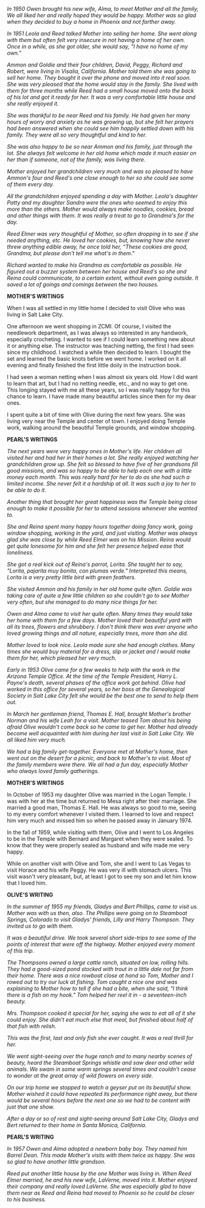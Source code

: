 _In 1950 Owen brought his new wife, Alma, to meet Mother and all the
family, We all liked her and really hoped they would be happy. Mother
was so glad when they decided to buy a home in Phoenix and not
farther away._

_In 1951 Leola and Reed talked Mother into selling her home. She went
along with them but often felt very insecure in not having a home
of her own. Once in a while, as she got older, she would say, "I have
no home of my own."_

_Ammon and Goldie and their four children, David, Peggy, Richard and
Robert, were living in Visalia, California. Mother told them she was
going to sell her home. They bought it over the phone and moved into
it real soon. She was very pleased that the home would stay in the
family. She lived with them for three months while Reed had a small
house moved onto the back of his lot and got it ready for her. It was
a very comfortable little house and she really enjoyed it._

_She was thankful to be near Reed and his family. He had given her many
hours of worry and anxiety as he was growing up, but she felt her
prayers had been answered when she could see him happily settled down
with his family. They were all so very thoughtful and kind to her._

_She was also happy to be so near Ammon and his family, just through the
lot. She always felt welcome in her old home which made it much easier
on her than if someone, not of the family, was living there._

_Mother enjoyed her grandchildren very much and was so pleased to have
Ammon's four and Reed's one close enough to her so she could see some
of them every day._

_All the grandchildren enjoyed spending a day with Mother. Leola's
daughter Patty and my daughter Sandra were the ones who seemed to
enjoy this more than the others. Mother would always make noodles,
cookies, bread and other things with them. It was really a treat to
go to Grandma's for the day._

_Reed Elmer was very thoughtful of Mother, so often dropping in to see
if she needed anything, etc. He loved her cookies, but, knowing how she
never threw anything edible away, he once told her, “These cookies are
good, Grandma, but please don't tell me what's in them."_

_Richard wanted to make his Grandma as comfortable as possible. He figured
out a buzzer system between her house and Reed's so she and Reina could
communicate, to a certain extent, without even going outside. It saved a
lot of goings and comings between the two houses._

**MOTHER'S WRITINGS**

When I was all settled in my little home I decided to visit Olive who
was living in Salt Lake City.

One afternoon we went shopping in ZCMI. Of course, I visited the
needlework department, as I was always so interested in any handwork,
especially crocheting. I wanted to see if I could learn something new
about it or anything else. The instructor was teaching netting, the
first I had seen since my childhood. I watched a while then decided to
learn. I bought the set and learned the basic knots before we went home.
I worked on it all evening and finally finished the first little doily
in the instruction book.

I had seen a woman netting when I was almost six years old. How I did
want to learn that art, but I had no netting needle, etc., and no way
to get one. This longing stayed with me all these years, so I was really
happy for this chance to learn. I have made many beautiful articles
since then for my dear ones.

I spent quite a bit of time with Olive during the next few years. She was
living very near the Temple and center of town. I enjoyed doing Temple
work, walking around the beautiful Temple grounds, and window shopping.

**PEARL'S WRITINGS**

_The next years were very happy ones in Mother's life. Her children all
visited her and had her in their homes a lot. She really enjoyed watching
her grandchildren grow up. She felt so blessed to have five of her
grandsons fill good missions, and was so happy to be able to help each
one with a little money each month. This was really hard for her to do
as she had such a limited income. She never felt it a hardship at all.
It was such a joy to her to be able to do it._

_Another thing that brought her great happiness was the Temple being
close enough to make it possible for her to attend sessions whenever
she wanted to._

_She and Reina spent many happy hours together doing fancy work, going
window shopping, working in the yard, and just visiting. Mother was
always glad she was close by while Reed Elmer was on his Mission. Reina
would get quite lonesome for him and she felt her presence helped ease
that loneliness._

_She got a real kick out of Reina's parrot, Lorita. She taught her to
say, "Lorita, pajarita muy bonita, con plumas verde." Interpreted this
means, Lorita is a very pretty little bird with green feathers._

_She visited Ammon and his family in her old home quite often. Goldie was
taking care of quite a few little children so she couldn't go to see
Mother very often, but she managed to do many nice things for her._

_Owen and Alma came to visit her quite often. Many times they would take
her home with them for a few days. Mother loved their beautiful yard
with all its trees, flowers and shrubbery. I don't think there was ever
anyone who loved growing things and all nature, especially trees, more
than she did._

_Mother loved to look nice. Leola made sure she had enough clothes. Many
times she would buy material for a dress, slip or jacket and I would
make them for her, which pleased her very much._

_Early in 1953 Olive came for a few weeks to help with the work in the
Arizona Temple Office. At the time of the Temple President, Harry L.
Payne's death, several phases of the office work got behind. Olive had
worked in this office for several years, so her boss at the Genealogical
Society in Salt Lake City felt she would be the best one to send to help
them out._

_In March her gentleman friend, Thomas E. Hall, brought Mother's brother
Norman and his wife Leah for a visit. Mother teased Tom about his being
afraid Olive wouldn't come back so he came to get her. Mother had already
become well acquainted with him during her last visit in Salt Lake City.
We all liked him very much._

_We had a big family get-together. Everyone met at Mother's home, then
went out on the desert for a picnic, and back to Mother's to visit. Most
of the family members were there. We all had a fun day, especially Mother
who always loved family gatherings._

**MOTHER'S WRITINGS**

In October of 1953 my daughter Olive was married in the Logan Temple.
I was with her at the time but returned to Mesa right after their
marriage. She married a good man, Thomas E. Hall.  He was always so
good to me, seeing to my every comfort whenever I visited them.  I
learned to love and respect him very much and missed him so when he
passed away in January 1974.

In the fall of 1959, while visiting with them, Olive and I went to Los
Angeles to be in the Temple with Bernard and Margaret when they were
sealed. To know that they were properly sealed as husband and wife made
me very happy.

While on another visit with Olive and Tom, she and I went to Las Vegas
to visit Horace and his wife Peggy.  He was very ill with stomach ulcers.
This visit wasn't very pleasant, but, at least I got to see my son and
let him know that I loved him.

**OLIVE'S WRITING**

_In the summer of 1955 my friends, Gladys and Bert Phillips, came to visit
us. Mother was with us then, also. The Phillips were going on to
Steamboat Springs, Colorado to visit Gladys' friends, Lilly and Harry
Thompson. They invited us to go with them._

_It was a beautiful drive. We took several short side-trips to see some of
the points of interest that were off the highway. Mother enjoyed every
moment of this trip._

_The Thompsons owned a large cattle ranch, situated on low, rolling
hills. They had a good-sized pond stocked with trout in a little dale
not far from their home. There was a nice rowboat close at hand so Tom,
Mother and I rowed out to try our luck at fishing. Tom caught a nice one
and was explaining to Mother how to tell if she had a bite, when she
said, "I think there is a fish on my hook." Tom helped her reel it in -
a seventeen-inch beauty._

_Mrs. Thompson cooked it special for her, saying she was to eat all of
it she could enjoy. She didn't eat much else that meal, but finished
about half of that fish with relish._

_This was the first, last and only fish she ever caught. It was a real
thrill for her._

_We went sight-seeing over the huge ranch and to many nearby scenes of
beauty, heard the Steamboat Springs whistle and saw deer and other
wild animals. We swam in some warm springs several times and couldn't
cease to wonder at the great array of wild flowers on every side._

_On our trip home we stopped to watch a geyser put on its beautiful
show. Mother wished it could have repeated its performance right away,
but there would be several hours before the next one so we had to be
content with just that one show._

_After a day or so of rest and sight-seeing around Salt Lake City,
Gladys and Bert returned to their home in Santa Monica, California._

**PEARL'S WRITING**

_In 1957 Owen and Alma adopted a newborn baby boy.  They named him
Barrel Dean.  This made Mother's visits with them twice as happy. 
She was so glad to have another little grandson._

_Reed put another little house by the one Mother was living in.  When
Reed Elmer married, he and his new wife, LaVerne, moved into it. 
Mother enjoyed their company and really loved LaVerne.  She was
especially glad to have them near as Reed and Reina had moved to
Phoenix so he could be closer to his business._